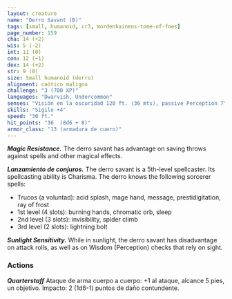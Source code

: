 ```yaml
---
layout: creature
name: "Derro Savant (B)"
tags: [small, humanoid, cr3, mordenkainens-tome-of-foes]
page_number: 159
cha: 14 (+2)
wis: 5 (-2)
int: 11 (0)
con: 12 (+1)
dex: 14 (+2)
str: 9 (0)
size: Small humanoid (derro)
alignment: caótico maligno
challenge: "3 (700 XP)"
languages: "Dwarvish, Undercommon"
senses: "Visión en la oscuridad 120 ft. (36 mts), passive Perception 7"
skills: "Sigilo +4"
speed: "30 ft."
hit_points: "36  (8d6 + 8)"
armor_class: "13 (armadura de cuero)"
---
```


***Magic Resistance.*** The derro savant has advantage on saving throws against spells and other magical effects.

***Lanzamiento de conjuros.*** The derro savant is a 5th-level spellcaster. Its spellcasting ability is Charisma. The derro knows the following sorcerer spells:
* Trucos (a voluntad): acid splash, mage hand, message, prestidigitation, ray of frost
* 1st level (4 slots): burning hands, chromatic orb, sleep
* 2nd level (3 slots): invisibility, spider climb
* 3rd level (2 slots): lightning bolt

***Sunlight Sensitivity.*** While in sunlight, the derro savant has disadvantage on attack rolls, as well as on Wisdom (Perception) checks that rely on sight.

### Actions

***Quarterstaff*** Ataque de arma cuerpo a cuerpo: +1 al ataque, alcance 5 pies, un objetivo. Impacto: 2 (1d6-1) puntos de daño contundente.